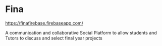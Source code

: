 # Fina

https://finafirebase.firebaseapp.com/

A communication and collaborative Social Platform to allow students and Tutors to discuss and select final year projects
